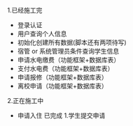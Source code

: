 1.已经施工完
+ 登录认证
+ 用户查询个人信息
+ 初始化创建所有数据(脚本还有两项待写)
+ 宿管 or 系统管理员条件查询学生信息
+ 申请水电缴费（功能框架+数据库表）
+ 支付水电费（功能框架+数据库表）
+ 申请报修（功能框架+数据库表）
+ 离校申请（功能框架+数据库表）


2.正在施工中

+ 申请入住
	已完成 1.学生提交申请

